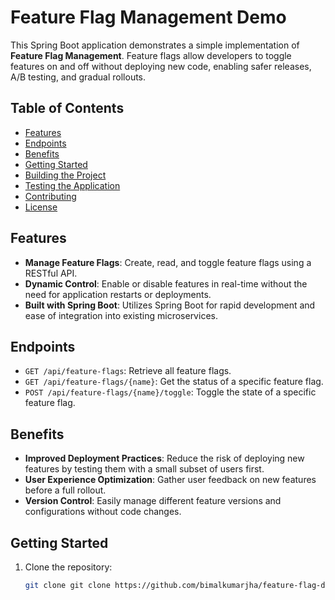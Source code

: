 # Feature Flag Management Demo

This Spring Boot application demonstrates a simple implementation of **Feature Flag Management**. Feature flags allow developers to toggle features on and off without deploying new code, enabling safer releases, A/B testing, and gradual rollouts.

## Table of Contents

- [Features](#features)
- [Endpoints](#endpoints)
- [Benefits](#benefits)
- [Getting Started](#getting-started)
- [Building the Project](#building-the-project)
- [Testing the Application](#testing-the-application)
- [Contributing](#contributing)
- [License](#license)

## Features

- **Manage Feature Flags**: Create, read, and toggle feature flags using a RESTful API.
- **Dynamic Control**: Enable or disable features in real-time without the need for application restarts or deployments.
- **Built with Spring Boot**: Utilizes Spring Boot for rapid development and ease of integration into existing microservices.

## Endpoints

- `GET /api/feature-flags`: Retrieve all feature flags.
- `GET /api/feature-flags/{name}`: Get the status of a specific feature flag.
- `POST /api/feature-flags/{name}/toggle`: Toggle the state of a specific feature flag.

## Benefits

- **Improved Deployment Practices**: Reduce the risk of deploying new features by testing them with a small subset of users first.
- **User Experience Optimization**: Gather user feedback on new features before a full rollout.
- **Version Control**: Easily manage different feature versions and configurations without code changes.

## Getting Started

1. Clone the repository:
   ```bash
   git clone git clone https://github.com/bimalkumarjha/feature-flag-demo.git
